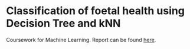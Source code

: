# Classification of foetal health using Decision Tree and kNN
Coursework for Machine Learning. Report can be found [here](https://github.com/cecilialiss/decision-tree-and-knn-on-foetal-health-classification/blob/main/report.pdf).
